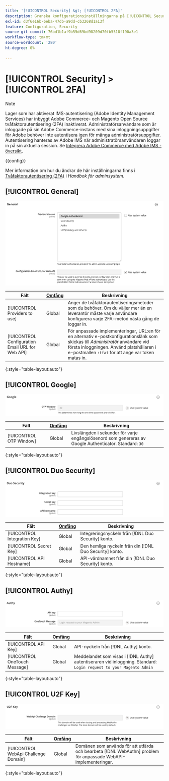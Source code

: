 ```yaml
---
title: '[!UICONTROL Security] &gt; [!UICONTROL 2FA]'
description: Granska konfigurationsinställningarna på [!UICONTROL Security] &gt; [!UICONTROL 2FA] sidan för Commerce Admin.
exl-id: d3f6e16b-6eba-47db-a9dd-cb3268d1a13f
feature: Configuration, Security
source-git-commit: 76bd1b1af9b55d69bd98209d70fb5518f190a3e1
workflow-type: tm+mt
source-wordcount: '280'
ht-degree: 0%

---
```


# [!UICONTROL Security] > [!UICONTROL 2FA]

>[!NOTE]
>
>Lager som har aktiverat IMS-autentisering (Adobe Identity Management Services) har inbyggt Adobe Commerce- och Magento Open Source tvåfaktorautentisering (2FA) inaktiverat. Administratörsanvändare som är inloggade på sin Adobe Commerce-instans med sina inloggningsuppgifter för Adobe behöver inte autentisera igen för många administratörsuppgifter. Autentisering hanteras av Adobe IMS när administratörsanvändaren loggar in på sin aktuella session. Se [Integrera Adobe Commerce med Adobe IMS - översikt](https://experienceleague.adobe.com/docs/commerce-admin/start/admin/ims/adobe-ims-integration-overview.html).

{{config}}

Mer information om hur du ändrar de här inställningarna finns i [Tvåfaktorautentisering (2FA)](../../systems/security-two-factor-authentication.md) i _Handbok för adminsystem_.

## [!UICONTROL General]

![Allmänt](./assets/2fa-general.png)<!-- zoom -->

| Fält | [Omfång](../../getting-started/websites-stores-views.md#scope-settings) | Beskrivning |
|--- |--- |--- |
| [!UICONTROL Providers to use] | Global | Anger de tvåfaktorautentiseringsmetoder som du behöver. Om du väljer mer än en leverantör måste varje användare konfigurera varje 2FA-metod nästa gång de loggar in. |
| [!UICONTROL Configuration Email URL for Web API] | Global | För anpassade implementeringar, URL:en för en alternativ e-postkonfigurationslänk som skickas till _Administratör_ användare vid första inloggningen. Använd platshållaren i e-postmallen `:tfat` för att ange var token matas in. |

{:style=&quot;table-layout:auto&quot;}

## [!UICONTROL Google]

![Google](./assets/2fa-google.png)<!-- zoom -->

| Fält | [Omfång](../../getting-started/websites-stores-views.md#scope-settings) | Beskrivning |
|--- |--- |--- |
| [!UICONTROL OTP Window] | Global | Livslängden i sekunder för varje engångslösenord som genereras av Google Authenticator. Standard: `30` |

{:style=&quot;table-layout:auto&quot;}

## [!UICONTROL Duo Security]

![Duo-säkerhet](./assets/2fa-duo-security.png)<!-- zoom -->

| Fält | [Omfång](../../getting-started/websites-stores-views.md#scope-settings) | Beskrivning |
|--- |--- |--- |
| [!UICONTROL Integration Key] | Global | Integreringsnyckeln från [!DNL Duo Security] konto. |
| [!UICONTROL Secret Key] | Global | Den hemliga nyckeln från din [!DNL Duo Security] konto. |
| [!UICONTROL API Hostname] | Global | API-värdnamnet från din [!DNL Duo Security] konto. |

{:style=&quot;table-layout:auto&quot;}

## [!UICONTROL Authy]

![Authy](./assets/2fa-authy.png)<!-- zoom -->

| Fält | [Omfång](../../getting-started/websites-stores-views.md#scope-settings) | Beskrivning |
|--- |--- |--- |
| [!UICONTROL API Key] | Global | API-nyckeln från [!DNL Authy] konto. |
| [!UICONTROL OneTouch Message] | Global | Meddelandet som visas i [!DNL Authy] autentiseraren vid inloggning. Standard: `Login request to your Magento Admin` |

{:style=&quot;table-layout:auto&quot;}

## [!UICONTROL U2F Key]

![U2F-nyckel](./assets/2fa-u2f-key.png)<!-- zoom -->

| Fält | [Omfång](../../getting-started/websites-stores-views.md#scope-settings) | Beskrivning |
|--- |--- |--- |
| [!UICONTROL WebApi Challenge Domain] | Global | Domänen som används för att utfärda och bearbeta [!DNL WebAuthn] problem för anpassade WebAPI-implementeringar. |

{:style=&quot;table-layout:auto&quot;}
